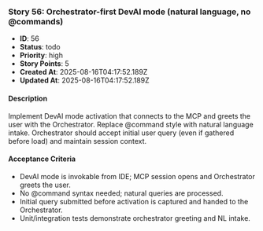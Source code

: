 ### Story 56: Orchestrator-first DevAI mode (natural language, no @commands)

- **ID**: 56
- **Status**: todo
- **Priority**: high
- **Story Points**: 5
- **Created At**: 2025-08-16T04:17:52.189Z
- **Updated At**: 2025-08-16T04:17:52.189Z

#### Description

Implement DevAI mode activation that connects to the MCP and greets the user with the Orchestrator. Replace @command style with natural language intake. Orchestrator should accept initial user query (even if gathered before load) and maintain session context.

#### Acceptance Criteria

- DevAI mode is invokable from IDE; MCP session opens and Orchestrator greets the user.
- No @command syntax needed; natural queries are processed.
- Initial query submitted before activation is captured and handed to the Orchestrator.
- Unit/integration tests demonstrate orchestrator greeting and NL intake.
